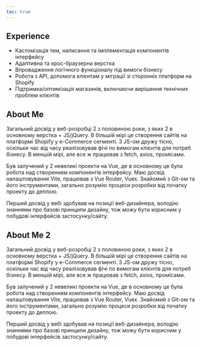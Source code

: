 ```yaml
---
toc: true
---
```


## Experience

- Кастомізація тем, написання та імплементація компонентів інтерфейсу
- Адаптивна та крос-браузерна верстка
- Впровадження логічного функціоналу під вимоги бізнесу
- Робота з API, допомога клієнтам у міграції зі сторонніх платформ на Shopify
- Підтримка/оптимізація магазинів, включаючи вирішення технічних проблем клієнтів

## About Me

Загальний досвід у веб-розробці 2 з половиною роки, з яких 2 в основному верстка + JS/jQuery. 
В більшій мірі це створення сайтів на платформі Shopify у e-Commerce сегменті. З JS-ом дружу тісно, оскільки час від часу реалізовував фічі по вимогам клієнтів для потреб бізнесу. В меншій мірі, але все ж працював з fetch, axios, промісами.

Був залучений у 2 невеликі проекти на Vue, де в основному це була робота над створенням компонентів інтерфейсу.
Маю досвід налаштовування Vite, працював з Vue Router, Vuex.
Знайомий з Git-ом та його інструментами, загально розумію процеси розробки від початку проекту до деплою.

Перший досвід у вебі здобував на позиції веб-дизайнера, володію знаннями про базові принципи дизайну, тож можу бути корисним у побудові інтерфейсів застосунку/сайту.

## About Me 2

Загальний досвід у веб-розробці 2 з половиною роки, з яких 2 в основному верстка + JS/jQuery. 
В більшій мірі це створення сайтів на платформі Shopify у e-Commerce сегменті. З JS-ом дружу тісно, оскільки час від часу реалізовував фічі по вимогам клієнтів для потреб бізнесу. В меншій мірі, але все ж працював з fetch, axios, промісами.

Був залучений у 2 невеликі проекти на Vue, де в основному це була робота над створенням компонентів інтерфейсу.
Маю досвід налаштовування Vite, працював з Vue Router, Vuex.
Знайомий з Git-ом та його інструментами, загально розумію процеси розробки від початку проекту до деплою.

Перший досвід у вебі здобував на позиції веб-дизайнера, володію знаннями про базові принципи дизайну, тож можу бути корисним у побудові інтерфейсів застосунку/сайту.


